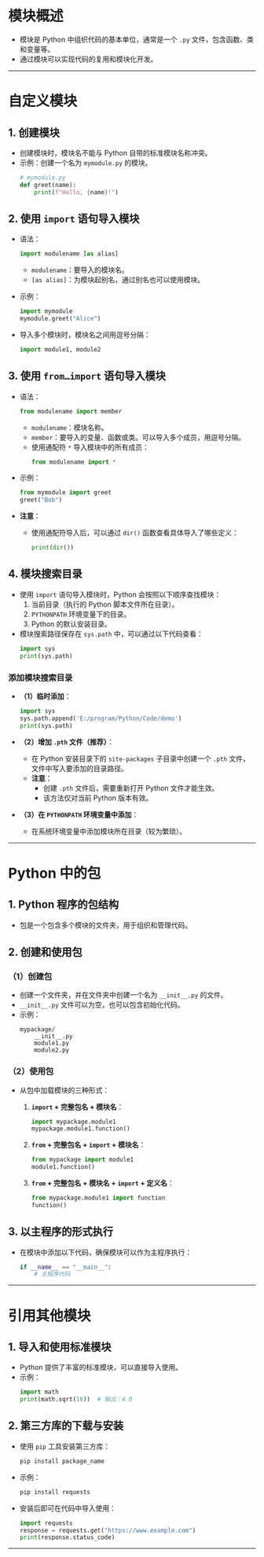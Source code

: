 # 模块概述
- 模块是 Python 中组织代码的基本单位，通常是一个 `.py` 文件，包含函数、类和变量等。
- 通过模块可以实现代码的复用和模块化开发。

---

# 自定义模块
## 1. 创建模块
- 创建模块时，模块名不能与 Python 自带的标准模块名称冲突。
- 示例：创建一个名为 `mymodule.py` 的模块。
  ```python
  # mymodule.py
  def greet(name):
      print(f"Hello, {name}!")
  ```

## 2. 使用 `import` 语句导入模块
- 语法：
  ```python
  import modulename [as alias]
  ```
  - `modulename`：要导入的模块名。
  - `[as alias]`：为模块起别名，通过别名也可以使用模块。
- 示例：
  ```python
  import mymodule
  mymodule.greet("Alice")
  ```

- 导入多个模块时，模块名之间用逗号分隔：
  ```python
  import module1, module2
  ```

## 3. 使用 `from…import` 语句导入模块
- 语法：
  ```python
  from modulename import member
  ```
  - `modulename`：模块名称。
  - `member`：要导入的变量、函数或类。可以导入多个成员，用逗号分隔。
  - 使用通配符 `*` 导入模块中的所有成员：
    ```python
    from modulename import *
    ```
- 示例：
  ```python
  from mymodule import greet
  greet("Bob")
  ```

- **注意**：
  - 使用通配符导入后，可以通过 `dir()` 函数查看具体导入了哪些定义：
    ```python
    print(dir())
    ```

## 4. 模块搜索目录
- 使用 `import` 语句导入模块时，Python 会按照以下顺序查找模块：
  1. 当前目录（执行的 Python 脚本文件所在目录）。
  2. `PYTHONPATH` 环境变量下的目录。
  3. Python 的默认安装目录。
- 模块搜索路径保存在 `sys.path` 中，可以通过以下代码查看：
  ```python
  import sys
  print(sys.path)
  ```

### 添加模块搜索目录
- **（1）临时添加**：
  ```python
  import sys
  sys.path.append('E:/program/Python/Code/demo')
  print(sys.path)
  ```

- **（2）增加 `.pth` 文件（推荐）**：
  - 在 Python 安装目录下的 `site-packages` 子目录中创建一个 `.pth` 文件，文件中写入要添加的目录路径。
  - **注意**：
    - 创建 `.pth` 文件后，需要重新打开 Python 文件才能生效。
    - 该方法仅对当前 Python 版本有效。

- **（3）在 `PYTHONPATH` 环境变量中添加**：
  - 在系统环境变量中添加模块所在目录（较为繁琐）。

---

# Python 中的包
## 1. Python 程序的包结构
- 包是一个包含多个模块的文件夹，用于组织和管理代码。

## 2. 创建和使用包
### （1）创建包
- 创建一个文件夹，并在文件夹中创建一个名为 `__init__.py` 的文件。
- `__init__.py` 文件可以为空，也可以包含初始化代码。
- 示例：
  ```
  mypackage/
      __init__.py
      module1.py
      module2.py
  ```

### （2）使用包
- 从包中加载模块的三种形式：
  1. **`import` + 完整包名 + 模块名**：
     ```python
     import mypackage.module1
     mypackage.module1.function()
     ```

  2. **`from` + 完整包名 + `import` + 模块名**：
     ```python
     from mypackage import module1
     module1.function()
     ```

  3. **`from` + 完整包名 + 模块名 + `import` + 定义名**：
     ```python
     from mypackage.module1 import function
     function()
     ```

## 3. 以主程序的形式执行
- 在模块中添加以下代码，确保模块可以作为主程序执行：
  ```python
  if __name__ == "__main__":
      # 主程序代码
  ```

---

# 引用其他模块
## 1. 导入和使用标准模块
- Python 提供了丰富的标准模块，可以直接导入使用。
- 示例：
  ```python
  import math
  print(math.sqrt(16))  # 输出：4.0
  ```

## 2. 第三方库的下载与安装
- 使用 `pip` 工具安装第三方库：
  ```bash
  pip install package_name
  ```
- 示例：
  ```bash
  pip install requests
  ```
- 安装后即可在代码中导入使用：
  ```python
  import requests
  response = requests.get("https://www.example.com")
  print(response.status_code)
  ```

---
